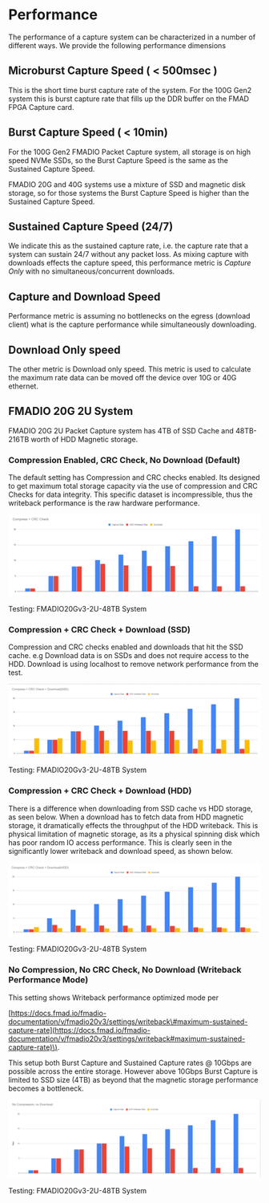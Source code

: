 # Performance

The performance of a capture system can be characterized in a number of different ways. We provide the following performance dimensions

## Microburst Capture Speed \( &lt; 500msec \)

This is the short time burst capture rate of the system. For the 100G Gen2 system this is burst capture rate that fills up the DDR buffer on the FMAD FPGA Capture card.

## Burst Capture Speed \( &lt; 10min\)

For the 100G Gen2 FMADIO Packet Capture system, all storage is on high speed NVMe SSDs, so the Burst Capture Speed is the same as the Sustained Capture Speed.

FMADIO 20G and 40G systems use a mixture of SSD and magnetic disk storage, so for those systems the Burst Capture Speed is higher than the Sustained Capture Speed.

## Sustained Capture Speed \(24/7\)

We indicate this as the sustained capture rate, i.e. the capture rate that a system can sustain 24/7 without any packet loss. As mixing capture with downloads effects the capture speed, this performance metric is _Capture Only_ with no simultaneous/concurrent downloads.

## Capture and Download Speed

Performance metric is assuming no bottlenecks on the egress \(download client\) what is the capture performance while simultaneously downloading.

## Download Only speed

The other metric is Download only speed. This metric is used to calculate the maximum rate data can be moved off the device over 10G or 40G ethernet.

## FMADIO 20G 2U System

FMADIO 20G 2U Packet Capture system has 4TB of SSD Cache and 48TB-216TB worth of HDD Magnetic storage.

### Compression Enabled, CRC Check, No Download \(Default\)

The default setting has Compression and CRC checks enabled. Its designed to get maximum total storage capacity via the use of compression and CRC Checks for data integrity. This specific dataset is incompressible, thus the writeback performance is the raw hardware performance.

![FMADIO20G 2U Default Performance](.gitbook/assets/image%20%2869%29.png)

Testing: FMADIO20Gv3-2U-48TB System

### Compression + CRC Check + Download \(SSD\)

Compression and CRC checks enabled and downloads that hit the SSD cache. e.g Download data is on SSDs and does not require access to the HDD. Download is using localhost to remove network performance from the test.

![FMADIO20 2U Default Performance Capture + Download\(SSD\)](.gitbook/assets/image%20%2854%29.png)

Testing: FMADIO20Gv3-2U-48TB System

### Compression + CRC Check + Download \(HDD\)

There is a difference when downloading from SSD cache vs HDD storage, as seen below. When a download has to fetch data from HDD magnetic storage, it dramatically effects the throughput of the HDD writeback. This is physical limitation of magnetic storage, as its a physical spinning disk which has poor random IO access performance. This is clearly seen in the significantly lower writeback and download speed, as shown below.

![FMADIO20 2U Default Performance Capture + Download\(HDD\)](.gitbook/assets/image%20%2850%29.png)

Testing: FMADIO20Gv3-2U-48TB System

### No Compression, No CRC Check, No Download \(Writeback Performance Mode\)

This setting shows Writeback performance optimized mode per 

[https://docs.fmad.io/fmadio-documentation/v/fmadio20v3/settings/writeback\#maximum-sustained-capture-rate](https://docs.fmad.io/fmadio-documentation/v/fmadio20v3/settings/writeback#maximum-sustained-capture-rate)\). 

This setup both Burst Capture and Sustained Capture rates @ 10Gbps are possible across the entire storage. However above 10Gbps Burst Capture is limited to SSD size \(4TB\) as beyond that the  magnetic storage performance becomes a bottleneck.

![](.gitbook/assets/image%20%2845%29.png)

Testing: FMADIO20Gv3-2U-48TB System

